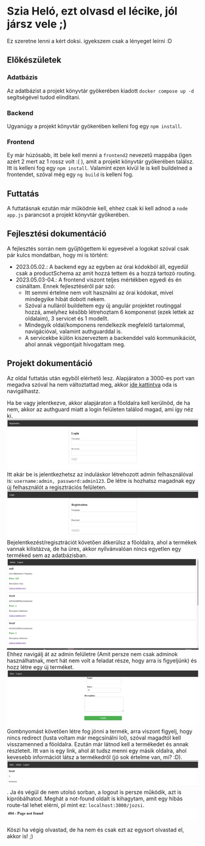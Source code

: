 # Szia Heló, ezt olvasd el lécike, jól jársz vele ;)
Ez szeretne lenni a kért doksi. igyekszem csak a lényeget leírni :D

## Előkészületek

### Adatbázis 
Az adatbázist a projekt könyvtár gyökerében kiadott `docker compose up -d` segítségével tudod elindítani. 

### Backend
Ugyanúgy a projekt könyvtár gyökerében kelleni fog egy `npm install`.

### Frontend

Ey már húzósabb, itt bele kell menni a `frontend2` nevezetű mappába (igen azért 2 mert az 1 rossz volt :( ), amit a projekt könyvtár gyökerében találsz. Itt is kelleni fog egy `npm install`. Valamint ezen kívül le is kell buildelned a frontendet, szóval még egy `ng build` is kelleni fog.

## Futtatás

A futtatásnak ezután már működnie kell, ehhez csak ki kell adnod a `node app.js` parancsot a projekt könyvtár gyökerében. 

## Fejlesztési dokumentáció
A fejlesztés sorrán nem gyűjtögettem ki egyesével a logokat szóval csak pár kulcs mondatban, hogy mi is történt:
- 2023.05.02.:
     A backend egy az egyben az órai kódokból áll, egyedül csak a productSchema az amit hozzá tettem és a hozzá tartozó routing.
- 2023.05.03-04.: A frontend viszont teljes mértékben egyedi és én csináltam. Ennek fejlesztéséről pár szó:
    * Itt semmi értelme nem volt használni az órai kódokat, mivel mindegyike hibát dobott nekem. 
    * Szóval a nulláról buildeltem egy új angulár projektet routinggal hozzá, amelyhez később létrehoztam 6 komponenst (ezek lettek az oldalaim), 3 servicet és 1 modellt. 
    * Mindegyik oldal/komponens rendelkezik megfelelő tartalommal, navigációval, valamint authguarddal is. 
    * A servicekbe külön kiszerveztem a backenddel való kommunikációt, ahol annak végpontjait hívogattam meg. 

## Projekt dokumentáció
Az oldal futtatás után egyből elérhető lesz. Alapjáraton a 3000-es port van megadva szóval  ha nem változtattad meg, akkor [ide kattintva](http://localhost:3000) oda is navigálhastz.

Ha be vagy jelentkezve, akkor alapjáraton a főoldalra kell kerülnöd, de ha nem, akkor az authguard miatt a login felületen találod magad, ami így néz ki.![login](screenshots/login.png) Itt akár be is jelentkezhetsz az induláskor létrehozott admin felhasználóval is: `username:admin, password:admin123`. De létre is hozhatsz magadnak egy új felhasználót a regisztrációs felületen.![login](screenshots/registration.png)
Bejelentkezést/regisztrációt követően átkerülsz a főoldalra, ahol a termékek vannak kilistázva, de ha üres, akkor nyílvánvalóan nincs egyetlen egy terméked sem az adatbázisban. ![login](screenshots/main.png) Ehhez navigálj át az admin felületre (Amit persze nem csak adminok használhatnak, mert hát nem volt a feladat része, hogy arra is figyeljünk) és hozz létre egy új terméket.![login](screenshots/admin.png) Gombnyomást követően létre fog jönni a termék, arra viszont figyelj, hogy nincs redirect (lusta voltam már megcsinálni lol), szóval magadtól kell visszamenned a föoldalra. Ezután már látnod kell a termékedet és annak részleteit. Itt van is egy link, ahol át tudsz menni egy másik oldalra, ahol kevesebb információt látsz a termékedről (jó sok értelme van, mi? :D). ![login](screenshots/product.png).
Ja és végül de nem utolsó sorban, a logout is persze működik, azt is kipróbálhatod.
Meghát a not-found oldalt is kihagytam, amit egy hibás route-tal lehet elérni, pl mint ez: `localhost:3000/jozsi`.
![login](screenshots/not-found.png)

Köszi ha végig olvastad, de ha nem és csak ezt az egysort olvastad el, akkor is! ;)